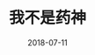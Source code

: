 ---
title: '我不是药神'
date: '2018-07-11'
price: '28.00'
theaters: ['舟山太平洋影城']
seat: ['4-6']
remark: ['2D']
---
